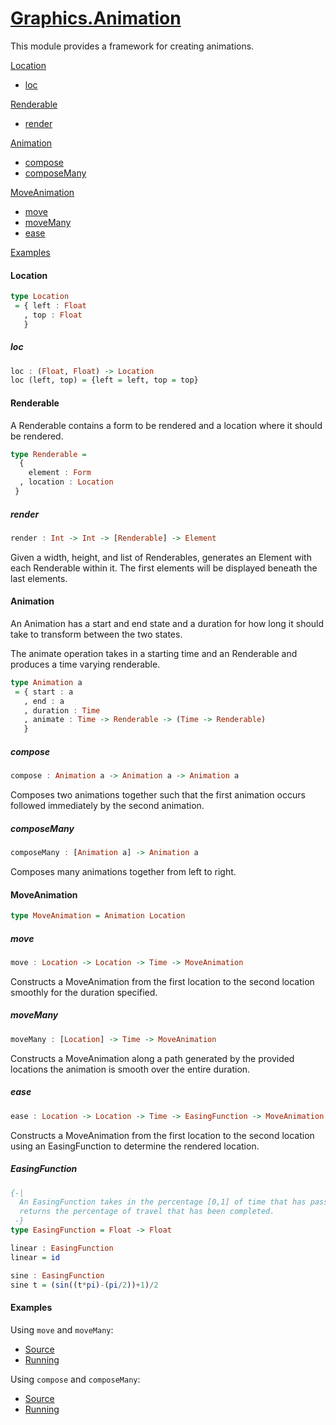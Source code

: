 # [Graphics.Animation](https://github.com/jcollard/elm-util/blob/master/src/Graphics/Animation.elm)

This module provides a framework for creating animations.

[Location](#location)

  * [loc](#loc)

[Renderable](#renderable)
  
  * [render](#render)

[Animation](#animation)

  * [compose](#compose)
  * [composeMany](#composemany)

[MoveAnimation](#moveanimation)

  * [move](#move)
  * [moveMany](#movemany)
  * [ease](#ease)

[Examples](#examples)

#### Location
```haskell
type Location 
 = { left : Float
   , top : Float
   }
```

##### loc
```haskell
loc : (Float, Float) -> Location
loc (left, top) = {left = left, top = top}   
```

#### Renderable

A Renderable contains a form to be rendered and a location where
it should be rendered.
```haskell
type Renderable =
  {
    element : Form
  , location : Location
 } 
```

##### render
```haskell
render : Int -> Int -> [Renderable] -> Element
```

  Given a width, height, and list of Renderables, generates an Element with
  each Renderable within it. The first elements will be displayed beneath the
  last elements.


#### Animation

  An Animation has a start and end state and a duration for
  how long it should take to transform between the two states.

  The animate operation takes in a starting time and an Renderable
  and produces a time varying renderable.

```haskell
type Animation a
 = { start : a
   , end : a
   , duration : Time
   , animate : Time -> Renderable -> (Time -> Renderable) 
   }
```

##### compose
```haskell
compose : Animation a -> Animation a -> Animation a
```

Composes two animations together such that the first animation
occurs followed immediately by the second animation.

##### composeMany
```haskell
composeMany : [Animation a] -> Animation a
```

Composes many animations together from left to right.

#### MoveAnimation
```haskell
type MoveAnimation = Animation Location
```

##### move
```haskell
move : Location -> Location -> Time -> MoveAnimation
```
  Constructs a MoveAnimation from the first location to the
  second location smoothly for the duration specified.

##### moveMany
```haskell
moveMany : [Location] -> Time -> MoveAnimation
```
  Constructs a MoveAnimation along a path generated by the provided locations
  the animation is smooth over the entire duration.

##### ease
```haskell
ease : Location -> Location -> Time -> EasingFunction -> MoveAnimation
```

  Constructs a MoveAnimation from the first location to the
  second location using an EasingFunction to determine the rendered location.

##### EasingFunction
```haskell
{-|     
  An EasingFunction takes in the percentage [0,1] of time that has passed and
  returns the percentage of travel that has been completed.
 -}
type EasingFunction = Float -> Float
```
```haskell
linear : EasingFunction
linear = id

sine : EasingFunction
sine t = (sin((t*pi)-(pi/2))+1)/2
```



#### Examples

Using `move` and `moveMany`:
 * [Source](https://github.com/jcollard/elm-util/blob/master/examples/Graphics/Animation/MoveAnimationExample.elm)
 * [Running](http://people.cs.umass.edu/~jcollard/examples/Graphics/Animation/MoveAnimationExample.html)

Using `compose` and `composeMany`:
 * [Source](https://github.com/jcollard/elm-util/blob/master/examples/Graphics/Animation/ComposedAnimationExample.elm)
 * [Running](http://people.cs.umass.edu/~jcollard/examples/Graphics/Animation/ComposedAnimationExample.html)
